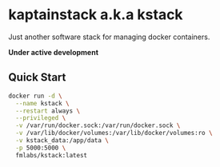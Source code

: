 # kaptainstack a.k.a kstack

Just another software stack for managing docker containers.

**Under active development**


## Quick Start

```bash
docker run -d \
  --name kstack \
  --restart always \
  --privileged \
  -v /var/run/docker.sock:/var/run/docker.sock \
  -v /var/lib/docker/volumes:/var/lib/docker/volumes:ro \
  -v kstack_data:/app/data \
  -p 5000:5000 \
  fmlabs/kstack:latest
```